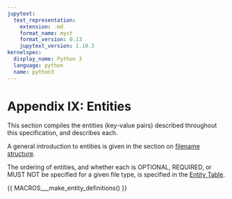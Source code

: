 ```yaml
---
jupytext:
  text_representation:
    extension: .md
    format_name: myst
    format_version: 0.13
    jupytext_version: 1.10.3
kernelspec:
  display_name: Python 3
  language: python
  name: python3
---
```


# Appendix IX: Entities

This section compiles the entities (key-value pairs) described throughout this
specification, and describes each.

A general introduction to entities is given in the section on
[filename structure](../02-common-principles.md#file-name-structure).

The ordering of entities, and whether each is OPTIONAL, REQUIRED, or MUST NOT
be specified for a given file type, is specified in the [Entity Table](04-entity-table.md).

<!--
  This section is autogenerated based on the src/schema.  DO NOT EDIT DIRECTLY.
  Follow https://github.com/bids-standard/bids-specification/blob/master/CONTRIBUTING.md#making-a-change-to-the-bids-schema
-->
{{ MACROS___make_entity_definitions() }}
